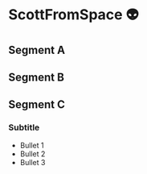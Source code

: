 # ScottFromSpace 👽

## Segment A

## Segment B

## Segment C

### Subtitle
- Bullet 1
- Bullet 2
- Bullet 3
